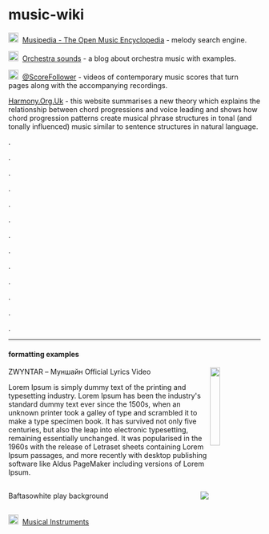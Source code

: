 # music-wiki

<img src="https://www.musipedia.org/fileadmin/mp/favicon.ico" width="20" height="20" />&nbsp;
[Musipedia - The Open Music Encyclopedia](https://www.musipedia.org/) - melody search engine.

<img src="https://secure.gravatar.com/blavatar/298e6d19c5b3cee39795333813dfe82a752730d3be94b88e43af85b09cfb4bfc?s=32" width="20" height="20" />&nbsp;
[Orchestra sounds](https://orchestrasounds.com/) - a blog about orchestra music with examples.

<img src="https://www.youtube.com/s/desktop/7ea5dfab/img/favicon_32x32.png" width="20" height="20" />&nbsp;
[@ScoreFollower](https://www.youtube.com/@ScoreFollower) - videos of contemporary music scores that turn pages along with the accompanying recordings.

[Harmony.Org.Uk](https://www.harmony.org.uk) - this website summarises a new theory which explains the relationship between chord progressions and voice leading and shows how chord progression patterns create musical phrase structures in tonal (and tonally influenced) music similar to sentence structures in natural language.






.

.

.

.

.

.

.

.

.

.

.

.

.

---
#### formatting examples

[<img src="https://img.youtube.com/vi/AuFxE7rePVA/maxresdefault.jpg" width=20% height=20% align="right">](https://youtu.be/AuFxE7rePVA)

ZWYNTAR – Муншайн Official Lyrics Video

Lorem Ipsum is simply dummy text of the printing and typesetting industry. Lorem Ipsum has been the industry's standard dummy text ever since the 1500s, when an unknown printer took a galley of type and scrambled it to make a type specimen book. It has survived not only five centuries, but also the leap into electronic typesetting, remaining essentially unchanged. It was popularised in the 1960s with the release of Letraset sheets containing Lorem Ipsum passages, and more recently with desktop publishing software like Aldus PageMaker including versions of Lorem Ipsum.



##

[<img src="https://a-v2.sndcdn.com/assets/images/sc-icons/favicon-2cadd14bdb.ico" align="right">](https://on.soundcloud.com/awJ6s)

Baftasowhite play background

##


<img src="https://www.britannica.com/favicon.png" width="20" height="20" />&nbsp;
[Musical Instruments](https://www.britannica.com/browse/Musical-Instruments)


